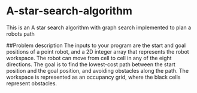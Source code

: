 # A-star-search-algorithm
This is an A star search algorithm with graph search implemented to plan a robots path


##Problem description
The inputs to your program are the start and goal positions of a point robot, and a 2D integer array that represents the robot workspace. The robot can move from cell to cell in any of the eight directions. The goal is to find the lowest-cost path between the start position and the goal position, and avoiding obstacles along the path. The workspace is represented as an occupancy grid, where the black cells represent obstacles. 
